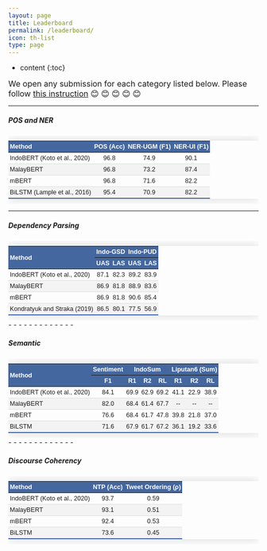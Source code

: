 ```yaml
---
layout: page
title: Leaderboard
permalink: /leaderboard/
icon: th-list
type: page
---
```

* content
{:toc}

<style>
.styled-table {
    border-collapse: collapse;
    margin: 10px 0;
    font-size: 0.9em;
    font-family: sans-serif;
    min-width: 400px;
    box-shadow: 0 0 20px rgba(0, 0, 0, 0.15);
}
.styled-table thead tr {
    background-color: #44679F;
    color: #ffffff;
    text-align: left;
}
.styled-table th,
.styled-table td {
    padding: 4px 3px;
}
.styled-table tbody tr {
    border-bottom: 1px solid #dddddd;
}

.styled-table tbody tr:nth-of-type(even) {
    background-color: #f3f3f3;
}

.styled-table tbody tr:last-of-type {
    border-bottom: 2px solid #44679F;
}
.styled-table tbody tr.active-row {
    font-weight: bold;
    color: #009879;
}
</style>

<span style="font-size:16px">We open any submission for each category listed below. Please follow 
<a href="https://github.com/indolem/indolem" target="_blank">this instruction</a> &#128522; &#128522; &#128522; &#128522; &#128522;</span>

- - - - - - - - - - - - -

##### **POS and NER**

<div style='overflow-x:auto'>
<table class="styled-table">
    <thead>
        <tr>
            <th>Method</th>
            <th style="text-align:center">POS (Acc)</th>
            <th style="text-align:center">NER-UGM (F1)</th>
            <th style="text-align:center">NER-UI (F1)</th>
        </tr>
    </thead>
    <tbody>
        <tr>
            <td>IndoBERT (Koto et al., 2020)</td>
            <td style="text-align:center">96.8</td>
            <td style="text-align:center">74.9</td>
            <td style="text-align:center">90.1</td>
        </tr>
        <tr>
            <td>MalayBERT</td>
            <td style="text-align:center">96.8</td>
            <td style="text-align:center">73.2</td>
            <td style="text-align:center">87.4</td>
        </tr>
        <tr>
            <td>mBERT</td>
            <td style="text-align:center">96.8</td>
            <td style="text-align:center">71.6</td>
            <td style="text-align:center">82.2</td>
        </tr>
        <tr>
            <td>BiLSTM (Lample et al., 2016)</td>
            <td style="text-align:center">95.4</td>
            <td style="text-align:center">70.9</td>
            <td style="text-align:center">82.2</td>
        </tr>
    </tbody>
</table>
</div>


- - - - - - - - - - - - -

##### **Dependency Parsing**

<div style='overflow-x:auto'>
<table class="styled-table">
    <thead>
        <tr>
            <th rowspan="2">Method</th>
            <th colspan="2" style="text-align:center">Indo-GSD</th>
            <th colspan="2" style="text-align:center">Indo-PUD</th>
        </tr>
        <tr>
            <th style="text-align:center">UAS</th>
            <th style="text-align:center">LAS</th>
            <th style="text-align:center">UAS</th>
            <th style="text-align:center">LAS</th>
        </tr>
    </thead>
    <tbody>
        <tr>
            <td>IndoBERT (Koto et al., 2020)</td>
            <td style="text-align:center">87.1</td>
            <td style="text-align:center">82.3</td>
            <td style="text-align:center">89.2</td>
            <td style="text-align:center">83.9</td>
        </tr>
        <tr>
            <td>MalayBERT</td>
            <td style="text-align:center">86.9</td>
            <td style="text-align:center">81.8</td>
            <td style="text-align:center">88.9</td>
            <td style="text-align:center">83.6</td>
        </tr>
        <tr>
            <td>mBERT</td>
            <td style="text-align:center">86.9</td>
            <td style="text-align:center">81.8</td>
            <td style="text-align:center">90.6</td>
            <td style="text-align:center">85.4</td>
        </tr>
        <tr>
            <td>Kondratyuk and Straka (2019)</td>
            <td style="text-align:center">86.5</td>
            <td style="text-align:center">80.1</td>
            <td style="text-align:center">77.5</td>
            <td style="text-align:center">56.9</td>
        </tr>
    </tbody>
</table>
</div>
- - - - - - - - - - - - -

##### **Semantic**

<div style='overflow-x:auto'>
<table class="styled-table">
    <thead>
        <tr>
            <th rowspan="2">Method</th>
            <th colspan="1" style="text-align:center">Sentiment</th>
            <th colspan="3" style="text-align:center">IndoSum</th>
            <th colspan="3" style="text-align:center">Liputan6 (Sum)</th>
        </tr>
        <tr>
            <th style="text-align:center">F1</th>
            <th style="text-align:center">R1</th>
            <th style="text-align:center">R2</th>
            <th style="text-align:center">RL</th>
            <th style="text-align:center">R1</th>
            <th style="text-align:center">R2</th>
            <th style="text-align:center">RL</th>
        </tr>
    </thead>
    <tbody>
        <tr>
            <td>IndoBERT (Koto et al., 2020)</td>
            <td style="text-align:center">84.1</td>
            <td style="text-align:center">69.9</td>
            <td style="text-align:center">62.9</td>
            <td style="text-align:center">69.2</td>
            <td style="text-align:center">41.1</td>
            <td style="text-align:center">22.9</td>
            <td style="text-align:center">38.9</td>
        </tr>
        <tr>
            <td>MalayBERT</td>
            <td style="text-align:center">82.0</td>
            <td style="text-align:center">68.4</td>
            <td style="text-align:center">61.4</td>
            <td style="text-align:center">67.7</td>
            <td style="text-align:center">--</td>
            <td style="text-align:center">--</td>
            <td style="text-align:center">--</td>
        </tr>
        <tr>
            <td>mBERT</td>
            <td style="text-align:center">76.6</td>
            <td style="text-align:center">68.4</td>
            <td style="text-align:center">61.7</td>
            <td style="text-align:center">47.8</td>
            <td style="text-align:center">39.8</td>
            <td style="text-align:center">21.8</td>
            <td style="text-align:center">37.0</td>
        </tr>
        <tr>
            <td>BiLSTM</td>
            <td style="text-align:center">71.6</td>
            <td style="text-align:center">67.9</td>
            <td style="text-align:center">61.7</td>
            <td style="text-align:center">67.2</td>
            <td style="text-align:center">36.1</td>
            <td style="text-align:center">19.2</td>
            <td style="text-align:center">33.6</td>
        </tr>
    </tbody>
</table>
</div>
- - - - - - - - - - - - -

##### **Discourse Coherency**

<div style='overflow-x:auto'>
<table class="styled-table">
    <thead>
        <tr>
            <th rowspan="1">Method</th>
            <th colspan="1" style="text-align:center">NTP (Acc)</th>
            <th colspan="1" style="text-align:center">Tweet Ordering (&rho;)</th>
        </tr>
    </thead>
    <tbody>
        <tr>
            <td>IndoBERT (Koto et al., 2020)</td>
            <td style="text-align:center">93.7</td>
            <td style="text-align:center">0.59</td>
        </tr>
        <tr>
            <td>MalayBERT</td>
            <td style="text-align:center">93.1</td>
            <td style="text-align:center">0.51</td>
        </tr>
        <tr>
            <td>mBERT</td>
            <td style="text-align:center">92.4</td>
            <td style="text-align:center">0.53</td>
        </tr>
        <tr>
            <td>BiLSTM</td>
            <td style="text-align:center">73.6</td>
            <td style="text-align:center">0.45</td>
        </tr>
    </tbody>
</table>
</div>
